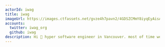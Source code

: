 ```yaml
---
actorId: iwag
title: iwag
imageUrl: https://images.ctfassets.net/gvze4h7pavn2/4GDSZCMmY8iyqEyAisA6s/7ce7574e14bea85bedc6c198ed8610f5/actor-iwag.jpg
accounts:
  twitter: iwag_org
  github: iwag
description: Hi 🤗 hyper software engineer in Vancouver. most of time web technologies, sometimes hardware dev. Java,scala,finagle,golang,gcp. 熊本-福岡-横浜-Vanc
---
```

